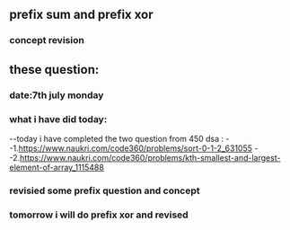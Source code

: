## prefix sum and prefix xor 
### concept revision 
## these question:

### date:7th july monday


### what i have did today:
--today i have completed the two question from 450 dsa :
--1.https://www.naukri.com/code360/problems/sort-0-1-2_631055
--2.https://www.naukri.com/code360/problems/kth-smallest-and-largest-element-of-array_1115488


### revisied some prefix question and concept

### tomorrow i will do prefix xor and revised 
